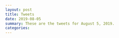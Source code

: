 ```yaml
---
layout: post
title: Tweets
date: 2019-08-05
summary: These are the tweets for August 5, 2019.
categories:
---
```


